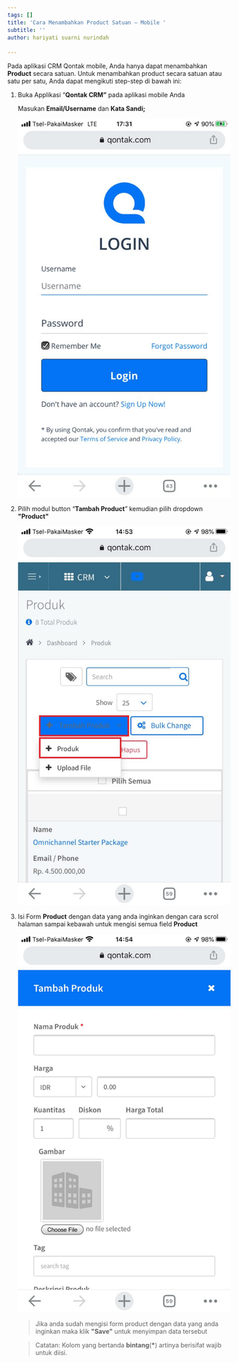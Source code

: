 ```yaml
---
tags: []
title: 'Cara Menambahkan Product Satuan – Mobile '
subtitle: ''
author: hariyati suarni nurindah

---
```

Pada aplikasi CRM Qontak mobile, Anda hanya dapat menambahkan **Product** secara satuan. Untuk menambahkan product  secara satuan atau satu per satu, Anda dapat mengikuti step-step di bawah ini:

1. Buka Applikasi “**Qontak CRM”** pada aplikasi mobile Anda

   Masukan **Email/Username** dan **Kata Sandi;**

   ![](/uploads/tambahkontak4.jpeg)
2. Pilih modul button “**Tambah Product**” kemudian pilih dropdown **"Product"**

   ![](/uploads/whatsapp-image-2021-09-27-at-14-56-53.jpeg)
3. Isi Form **Product** dengan data yang anda inginkan dengan cara scrol halaman sampai kebawah untuk mengisi semua field **Product**

   ![](/uploads/whatsapp-image-2021-09-27-at-14-56-54.jpeg)

   > Jika anda sudah mengisi form product dengan data yang anda inginkan maka klik **"Save"** untuk menyimpan data tersebut

   > Catatan: Kolom yang bertanda **bintang**(__*__) artinya berisifat wajib untuk diisi.